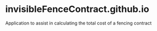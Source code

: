 # invisibleFenceContract.github.io
Application to assist in calculating the total cost of a fencing contract
